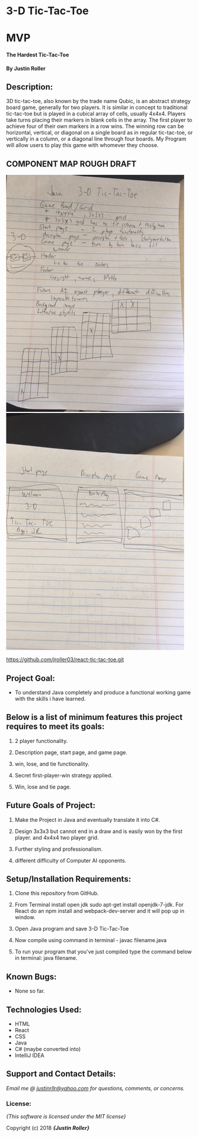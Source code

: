 # 3-D Tic-Tac-Toe

# MVP

#### The Hardest Tic-Tac-Toe

#### By **Justin Roller**

## Description:

3D tic-tac-toe, also known by the trade name Qubic, is an abstract strategy board game, generally for two players. It is similar in concept to traditional tic-tac-toe but is played in a cubical array of cells, usually 4x4x4. Players take turns placing their markers in blank cells in the array. The first player to achieve four of their own markers in a row wins. The winning row can be horizontal, vertical, or diagonal on a single board as in regular tic-tac-toe, or vertically in a column, or a diagonal line through four boards. My Program will allow users to play this game with whomever they choose.

## COMPONENT MAP ROUGH DRAFT

![alt text](https://github.com/jroller03/Capstone-Planning/blob/master/image.jpg)
![alt text](https://github.com/jroller03/Capstone-Planning/blob/master/img1.jpg)

https://github.com/jroller03/react-tic-tac-toe.git

## Project Goal:

* To understand Java completely and produce a functional working game with the skills i have learned.


## Below is a list of minimum features this project requires to meet its goals:

1. 2 player functionality.

2. Description page, start page, and game page.

3. win, lose, and tie functionality.

4. Secret first-player-win strategy applied.

5. Win, lose and tie page.

## Future Goals of Project:

1. Make the Project in Java and eventually translate it into C#.

2. Design 3x3x3 but cannot end in a draw and is easily won by the first player. and 4x4x4 two player grid.

3. Further styling and professionalism.

4. different difficulty of Computer AI opponents.

## Setup/Installation Requirements:

1. Clone this repository from GitHub.

2. From Terminal install open jdk sudo apt-get install openjdk-7-jdk. For React do an npm install and webpack-dev-server and it will pop up in window.

3. Open Java program and save 3-D Tic-Tac-Toe

4. Now compile using command in terminal - javac filename.java

5. To run your program that you've just compiled type the command below in terminal: java filename.

## Known Bugs:

* None so far.

## Technologies Used:

* HTML
* React
* CSS
* Java
* C# (maybe converted into)
* IntelliJ IDEA

## Support and Contact Details:

_Email me @ justinrllr@yahoo.com for questions, comments, or concerns._

### License:

*{This software is licensed under the MIT license}*

Copyright (c) 2018 **_{Justin Roller}_**
